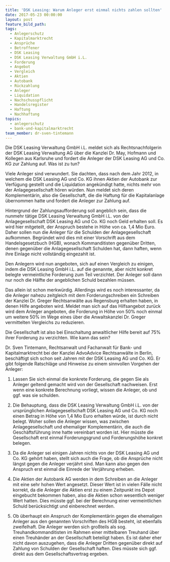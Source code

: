 ```yaml
---
title: 'DSK Leasing: Warum Anleger erst einmal nichts zahlen sollten'
date: 2017-05-23 00:00:00
layout: post
feature_bild_path:
tags:
  - Anlegerschutz
  - Kapitalmarktrecht
  - Ansprüche
  - Betroffener
  - DSK Leasing
  - DSK Leasing Verwaltung GmbH i.L.
  - Forderung
  - Angebot
  - Vergleich
  - Aktien
  - Autobank
  - Rückzahlung
  - Anleger
  - Liquidation
  - Nachschusspflicht
  - Handelsregister
  - Haftung
  - Nachhaftung
topics:
  - anlegerschutz
  - bank-und-kapitalmarktrecht
team_member: dr-sven-tintemann
---
```



Die DSK Leasing Verwaltung GmbH i.L. meldet sich als Rechtsnachfolgerin der DSK Leasing Verwaltung AG &uuml;ber die Kanzlei Dr. May, Hofmann und Kollegen aus Karlsruhe und fordert die Anleger der DSK Leasing AG und Co. KG zur Zahlung auf. Was ist zu tun?

Viele Anleger sind verwundert. Sie dachten, dass nach dem Jahr 2012, in welchem die DSK Leasing AG und Co. KG ihnen Aktien der Autobank zur Verf&uuml;gung gestellt und die Liquidation angek&uuml;ndigt hatte, nichts mehr von der Anlagegesellschaft h&ouml;ren w&uuml;rden. Nun meldet sich deren Komplement&auml;rin, also die Gesellschaft, die die Haftung f&uuml;r die Kapitalanlage &uuml;bernommen hatte und fordert die Anleger zur Zahlung auf.

Hintergrund der Zahlungsaufforderung soll angeblich sein, dass die nunmehr t&auml;tige DSK Leasing Verwaltung GmbH i.L. von der Anlagegesellschaft DSK Leasing AG und Co. KG noch Geld erhalten soll. Es wird hier mitgeteilt, der Anspruch bestehe in H&ouml;he von ca. 1,4 Mio Euro. Daher sollen nun die Anleger f&uuml;r die Schulden der Anlagegesellschaft aufkommen. Begr&uuml;ndet wird dies mit einer Vorschrift aus dem Handelsgesetzbuch (HGB), wonach Kommanditisten gegen&uuml;ber Dritten, denen gegen&uuml;ber die Anlagegesellschaft Schulden hat, dann haften, wenn ihre Einlage nicht vollst&auml;ndig eingezahlt ist.

Den Anlegern wird nun angeboten, sich auf einen Vergleich zu einigen, indem die DSK Leasing GmbH i.L. auf die genannte, aber nicht konkret belegte vermeintliche Forderung zum Teil verzichtet. Der Anleger soll dann nur noch die H&auml;lfte der angeblichen Schuld bezahlen m&uuml;ssen.

Das allein ist schon merkw&uuml;rdig. Allerdings wird es noch interessanter, da die Anleger nahezu zeitgleich mit dem Forderungschreiben ein Schreiben der Kanzlei Dr. Greger Rechtsanw&auml;lte aus Regensburg erhalten haben, in denen Hilfe angeboten wird. Meldet man sich auf das Hilfsangebot zur&uuml;ck wird dem Anleger angeboten, die Forderung in H&ouml;he von 50% noch einmal um weitere 50% im Wege eines &uuml;ber die Anwaltskanzlei Dr. Greger vermittelten Vergleichs zu reduzieren.

Die Gesellschaft ist also bei Einschaltung anwaltlicher Hilfe bereit auf 75% ihrer Forderung zu verzichten. Wie kann das sein?

Dr. Sven Tintemann, Rechtsanwalt und Fachanwalt f&uuml;r Bank- und Kapitalmarktrecht bei der Kanzlei AdvoAdvice Rechtsanw&auml;lte in Berlin, besch&auml;ftigt sich schon seit Jahren mit der DSK Leasing AG und Co. KG. Er gibt folgende Ratschl&auml;ge und Hinweise zu einem sinnvollen Vorgehen der Anleger:

1) Lassen Sie sich einmal die konkrete Forderung, die gegen Sie als Anleger geltend gemacht wird von der Gesellschaft nachweisen. Erst wenn eine konkrete Berechnung vorliegt, wissen die Anleger, ob und ggf. was sie schulden.

2) Die Behauptung, dass die DSK Leasing Verwaltung GmbH i.L. von der urspr&uuml;nglichen Anlagegesellschaft DSK Leasing AG und Co. KG noch einen Betrag in H&ouml;he von 1,4 Mio Euro erhalten w&uuml;rde, ist durch nicht belegt. Woher sollen die Anleger wissen, was zwischen Anlagegesellschaft und ehemaliger Komplement&auml;rin, die auch die Gesch&auml;ftsf&uuml;hrung inne hatte vereinbart worden ist. Hier m&uuml;sste die Gesellschaft erst einmal Forderungsgrund und Forderungsh&ouml;he konkret belegen.

3) Da die Anleger sei einigen Jahren nichts von der DSK Leasing AG und Co. KG geh&ouml;rt haben, stellt sich auch die Frage, ob die Anspr&uuml;che nicht l&auml;ngst gegen die Anleger verj&auml;hrt sind. Man kann also gegen den Anspruch erst einmal die Einrede der Verj&auml;hrung erheben.

4) Die Aktien der Autobank AG werden in dem Schreiben an die Anleger mit eine sehr hohen Wert angesetzt. Dieser Wert ist in vielen F&auml;lle nicht korrekt, da die Anleger die Aktien erst zu einem Zeitpunkt ins Depot eingebucht bekommen haben, also die Aktien schon wesentlich weniger Wert hatten. Dies m&uuml;sste ggf. bei der Berechnung einer vermeintlichen Schuld ber&uuml;cksichtigt und einberechnet werden.

5) Ob &uuml;berhaupt ein Anspruch der Komplement&auml;rin gegen die ehemaligen Anleger aus den genannten Vorschriften des HGB besteht, ist ebenfalls zweifelhaft. Die Anleger werden sich gro&szlig;teils als sog. Treuhandkommanditisten im Rahmen einer mittelbaren Treuhand &uuml;ber einen Treuh&auml;nder an der Gesellschaft beteiligt haben. Es ist daher eher nicht davon auszugehen, dass die Anleger Dritten gegen&uuml;ber direkt auf Zahlung von Schulden der Gesellschaft haften. Dies m&uuml;sste sich ggf. direkt aus dem Gesellschaftsvertrag ergeben.